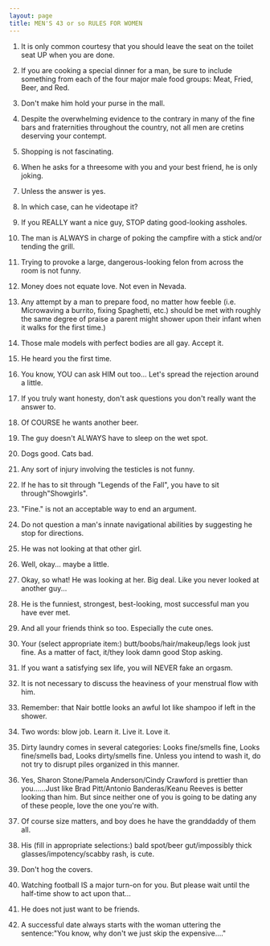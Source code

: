 ```yaml
---
layout: page
title: MEN'S 43 or so RULES FOR WOMEN
---
```

 
1. It is only common courtesy that you should leave the seat 
on the toilet seat UP when you are done.

2. If you are cooking a special dinner for a man, be sure to 
include something from each of the four major male food groups: Meat, Fried, 
Beer, and Red.

3. Don't make him hold your purse in the mall.

4. Despite the overwhelming evidence to the contrary in many 
of the fine bars and fraternities throughout the country, not all men are cretins 
deserving your contempt.

5. Shopping is not fascinating.

6. When he asks for a threesome with you and your best friend, 
he is only joking.

7. Unless the answer is yes.

8. In which case, can he videotape it?

9. If you REALLY want a nice guy, STOP dating good-looking assholes.

10. The man is ALWAYS in charge of poking the campfire with a 
stick and/or tending the grill.

11. Trying to provoke a large, dangerous-looking felon from across 
the room is not funny.

12. Money does not equate love. Not even in Nevada.

13. Any attempt by a man to prepare food, no matter how feeble 
(i.e. Microwaving a burrito, fixing Spaghetti, etc.) should be met with roughly 
the same degree of praise a parent might shower upon their infant when it walks 
for the first time.)

14. Those male models with perfect bodies are all gay. Accept 
it.

15. He heard you the first time.

16. You know, YOU can ask HIM out too... Let's spread the rejection 
around a little.

17. If you truly want honesty, don't ask questions you don't 
really want the answer to.

18. Of COURSE he wants another beer.

19. The guy doesn't ALWAYS have to sleep on the wet spot.

20. Dogs good. Cats bad.

21. Any sort of injury involving the testicles is not funny.

22. If he has to sit through "Legends of the Fall", 
you have to sit through"Showgirls".

23. "Fine." is not an acceptable way to end an argument.

24. Do not question a man's innate navigational abilities by 
suggesting he stop for directions.

25. He was not looking at that other girl.

26. Well, okay... maybe a little.

27. Okay, so what! He was looking at her. Big deal. Like you 
never looked at another guy...

29. He is the funniest, strongest, best-looking, most successful 
man you have ever met.

30. And all your friends think so too. Especially the cute ones.

31. Your (select appropriate item:) butt/boobs/hair/makeup/legs 
look just fine. As a matter of fact, it/they look damn good Stop asking.

32. If you want a satisfying sex life, you will NEVER fake an 
orgasm.

33. It is not necessary to discuss the heaviness of your menstrual 
flow with him.

34. Remember: that Nair bottle looks an awful lot like shampoo 
if left in the shower.

35. Two words: blow job. Learn it. Live it. Love it.

36. Dirty laundry comes in several categories: Looks fine/smells 
fine, Looks fine/smells bad, Looks dirty/smells fine. Unless you intend to wash 
it, do not try to disrupt piles organized in this manner.

37. Yes, Sharon Stone/Pamela Anderson/Cindy Crawford is prettier 
than you......Just like Brad Pitt/Antonio Banderas/Keanu Reeves is better looking 
than him. But since neither one of you is going to be dating any of these people, 
love the one you're with.

38. Of course size matters, and boy does he have the granddaddy 
of them all.

39. His (fill in appropriate selections:) bald spot/beer gut/impossibly 
thick glasses/impotency/scabby rash, is cute.

40. Don't hog the covers.

41. Watching football IS a major turn-on for you. But please 
wait until the half-time show to act upon that...

42. He does not just want to be friends.

43. A successful date always starts with the woman uttering the 
sentence:"You know, why don't we just skip the expensive...."
